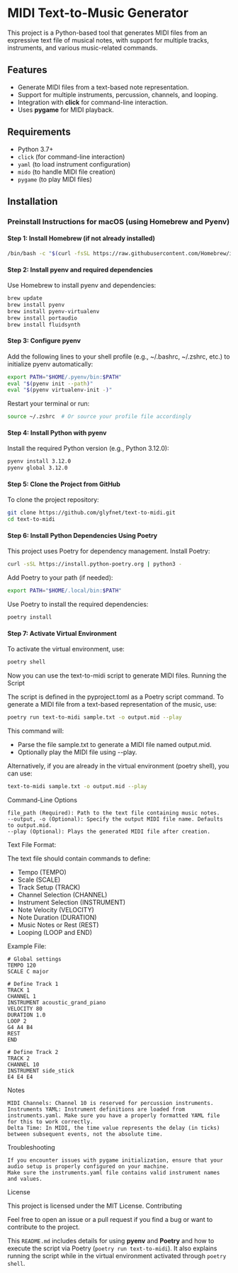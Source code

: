 # MIDI Text-to-Music Generator

This project is a Python-based tool that generates MIDI files from an expressive text file of musical notes, with support for multiple tracks, instruments, and various music-related commands.

## Features
- Generate MIDI files from a text-based note representation.
- Support for multiple instruments, percussion, channels, and looping.
- Integration with **click** for command-line interaction.
- Uses **pygame** for MIDI playback.

## Requirements
- Python 3.7+
- `click` (for command-line interaction)
- `yaml` (to load instrument configuration)
- `mido` (to handle MIDI file creation)
- `pygame` (to play MIDI files)

## Installation

### Preinstall Instructions for macOS (using Homebrew and Pyenv)

#### Step 1: Install **Homebrew** (if not already installed)
```bash
/bin/bash -c "$(curl -fsSL https://raw.githubusercontent.com/Homebrew/install/HEAD/install.sh)"
```

#### Step 2: Install pyenv and required dependencies

Use Homebrew to install pyenv and dependencies:

```bash
brew update
brew install pyenv
brew install pyenv-virtualenv
brew install portaudio
brew install fluidsynth
```

#### Step 3: Configure pyenv

Add the following lines to your shell profile (e.g., ~/.bashrc, ~/.zshrc, etc.) to initialize pyenv automatically:

```bash
export PATH="$HOME/.pyenv/bin:$PATH"
eval "$(pyenv init --path)"
eval "$(pyenv virtualenv-init -)"
```

Restart your terminal or run:

```bash
source ~/.zshrc  # Or source your profile file accordingly
```

#### Step 4: Install Python with pyenv

Install the required Python version (e.g., Python 3.12.0):

```bash
pyenv install 3.12.0
pyenv global 3.12.0
```

#### Step 5: Clone the Project from GitHub

To clone the project repository:

```bash
git clone https://github.com/glyfnet/text-to-midi.git
cd text-to-midi
```

#### Step 6: Install Python Dependencies Using Poetry

This project uses Poetry for dependency management. Install Poetry:

```bash
curl -sSL https://install.python-poetry.org | python3 -
```

Add Poetry to your path (if needed):

```bash
export PATH="$HOME/.local/bin:$PATH"
```

Use Poetry to install the required dependencies:

```bash
poetry install
```

#### Step 7: Activate Virtual Environment

To activate the virtual environment, use:

```bash
poetry shell
```

Now you can use the text-to-midi script to generate MIDI files.
Running the Script

The script is defined in the pyproject.toml as a Poetry script command. To generate a MIDI file from a text-based representation of the music, use:

```bash
poetry run text-to-midi sample.txt -o output.mid --play
```

This command will:
- Parse the file sample.txt to generate a MIDI file named output.mid.
- Optionally play the MIDI file using --play.

Alternatively, if you are already in the virtual environment (poetry shell), you can use:

```bash
text-to-midi sample.txt -o output.mid --play
```

Command-Line Options

    file_path (Required): Path to the text file containing music notes.
    --output, -o (Optional): Specify the output MIDI file name. Defaults to output.mid.
    --play (Optional): Plays the generated MIDI file after creation.

Text File Format:

The text file should contain commands to define:

- Tempo (TEMPO)
- Scale (SCALE)
- Track Setup (TRACK)
- Channel Selection (CHANNEL)
- Instrument Selection (INSTRUMENT)
- Note Velocity (VELOCITY)
- Note Duration (DURATION)
- Music Notes or Rest (REST)
- Looping (LOOP and END)

Example File:

```
# Global settings
TEMPO 120
SCALE C major

# Define Track 1
TRACK 1
CHANNEL 1
INSTRUMENT acoustic_grand_piano
VELOCITY 80
DURATION 1.0
LOOP 2
G4 A4 B4 
REST
END

# Define Track 2
TRACK 2
CHANNEL 10
INSTRUMENT side_stick
E4 E4 E4
```

Notes

    MIDI Channels: Channel 10 is reserved for percussion instruments.
    Instruments YAML: Instrument definitions are loaded from instruments.yaml. Make sure you have a properly formatted YAML file for this to work correctly.
    Delta Time: In MIDI, the time value represents the delay (in ticks) between subsequent events, not the absolute time.

Troubleshooting

    If you encounter issues with pygame initialization, ensure that your audio setup is properly configured on your machine.
    Make sure the instruments.yaml file contains valid instrument names and values.

License

This project is licensed under the MIT License.
Contributing

Feel free to open an issue or a pull request if you find a bug or want to contribute to the project.


This `README.md` includes details for using **pyenv** and **Poetry** and how to execute the script via Poetry (`poetry run text-to-midi`). It also explains running the script while in the virtual environment activated through `poetry shell`.

